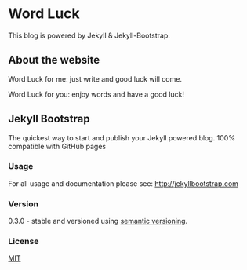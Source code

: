 # Word Luck

This blog is powered by Jekyll & Jekyll-Bootstrap.

## About the website

Word Luck for me: just write and good luck will come.

Word Luck for you: enjoy words and have a good luck!

## Jekyll Bootstrap

The quickest way to start and publish your Jekyll powered blog. 100% compatible with GitHub pages

### Usage

For all usage and documentation please see: <http://jekyllbootstrap.com>

### Version

0.3.0 - stable and versioned using [semantic versioning](http://semver.org/).

### License

[MIT](http://opensource.org/licenses/MIT)


